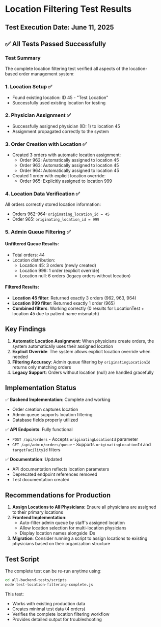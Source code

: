 # Location Filtering Test Results

## Test Execution Date: June 11, 2025

## ✅ All Tests Passed Successfully

### Test Summary

The complete location filtering test verified all aspects of the location-based order management system:

### 1. **Location Setup** ✅
- Found existing location: ID 45 - "Test Location"
- Successfully used existing location for testing

### 2. **Physician Assignment** ✅
- Successfully assigned physician (ID: 1) to location 45
- Assignment propagated correctly to the system

### 3. **Order Creation with Location** ✅
- Created 3 orders with automatic location assignment:
  - Order 962: Automatically assigned to location 45
  - Order 963: Automatically assigned to location 45
  - Order 964: Automatically assigned to location 45
- Created 1 order with explicit location override:
  - Order 965: Explicitly assigned to location 999

### 4. **Location Data Verification** ✅
All orders correctly stored location information:
- Orders 962-964: `originating_location_id = 45`
- Order 965: `originating_location_id = 999`

### 5. **Admin Queue Filtering** ✅

#### Unfiltered Queue Results:
- Total orders: 44
- Location distribution:
  - Location 45: 3 orders (newly created)
  - Location 999: 1 order (explicit override)
  - Location null: 6 orders (legacy orders without location)

#### Filtered Results:
- **Location 45 filter**: Returned exactly 3 orders (962, 963, 964)
- **Location 999 filter**: Returned exactly 1 order (965)
- **Combined filters**: Working correctly (0 results for LocationTest + location 45 due to patient name mismatch)

## Key Findings

1. **Automatic Location Assignment**: When physicians create orders, the system automatically uses their assigned location
2. **Explicit Override**: The system allows explicit location override when needed
3. **Filtering Accuracy**: Admin queue filtering by `originatingLocationId` returns only matching orders
4. **Legacy Support**: Orders without location (null) are handled gracefully

## Implementation Status

✅ **Backend Implementation**: Complete and working
- Order creation captures location
- Admin queue supports location filtering
- Database fields properly utilized

✅ **API Endpoints**: Fully functional
- `POST /api/orders` - Accepts `originatingLocationId` parameter
- `GET /api/admin/orders/queue` - Supports `originatingLocationId` and `targetFacilityId` filters

✅ **Documentation**: Updated
- API documentation reflects location parameters
- Deprecated endpoint references removed
- Test documentation created

## Recommendations for Production

1. **Assign Locations to All Physicians**: Ensure all physicians are assigned to their primary locations
2. **Frontend Implementation**: 
   - Auto-filter admin queue by staff's assigned location
   - Allow location selection for multi-location physicians
   - Display location names alongside IDs
3. **Migration**: Consider running a script to assign locations to existing physicians based on their organization structure

## Test Script

The complete test can be re-run anytime using:
```bash
cd all-backend-tests/scripts
node test-location-filtering-complete.js
```

This test:
- Works with existing production data
- Creates minimal test data (4 orders)
- Verifies the complete location filtering workflow
- Provides detailed output for troubleshooting